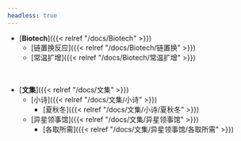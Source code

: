 ```yaml
---
headless: true
---
```


- [**Biotech**]({{< relref "/docs/Biotech" >}})
  - [链置换反应]({{< relref "/docs/Biotech/链置换" >}})
  - [常温扩增]({{< relref "/docs/Biotech/常温扩增" >}})
<br />

- [**文集**]({{< relref "/docs/文集" >}})
  - [小诗]({{< relref "/docs/文集/小诗" >}})
    - [夏秋冬]({{< relref "/docs/文集/小诗/夏秋冬" >}})
  - [异星领事馆]({{< relref "/docs/文集/异星领事馆" >}})
    - [各取所需]({{< relref "/docs/文集/异星领事馆/各取所需" >}})
<br />
